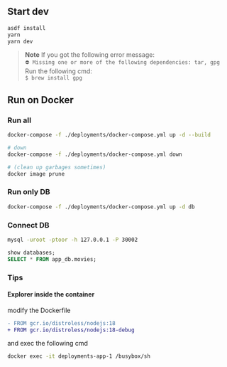 ## Start dev

```sh
asdf install
yarn
yarn dev
```

> **Note**
> If you got the following error message:  
> `⛔ Missing one or more of the following dependencies: tar, gpg`  
> Run the following cmd:  
> `$ brew install gpg`

## Run on Docker

### Run all

```sh
docker-compose -f ./deployments/docker-compose.yml up -d --build

# down
docker-compose -f ./deployments/docker-compose.yml down

# (clean up garbages sometimes)
docker image prune
```

### Run only DB

```sh
docker-compose -f ./deployments/docker-compose.yml up -d db
```

### Connect DB

```sh
mysql -uroot -ptoor -h 127.0.0.1 -P 30002
```

```sql
show databases;
SELECT * FROM app_db.movies;
```

### Tips

#### Explorer inside the container

modify the Dockerfile

```diff
- FROM gcr.io/distroless/nodejs:18
+ FROM gcr.io/distroless/nodejs:18-debug
```

and exec the following cmd

```sh
docker exec -it deployments-app-1 /busybox/sh
```
